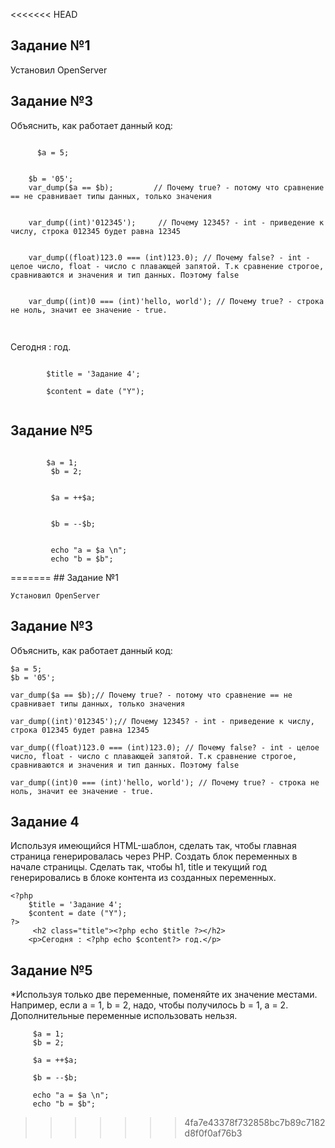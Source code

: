 <<<<<<< HEAD
<h2 class="title is-4">Задание №1</h2>
      <p>Установил OpenServer</p>
   </div>
   <div class="box">
      <h2 class="title is-3">Задание №3</h2>
      <p> Объяснить, как работает данный код:</p>
      <code>
      $a = 5;
      <br>
    $b = '05';
    var_dump($a == $b);         // Почему true? - потому что сравнение == не сравнивает типы данных, только значения
    <br>
    var_dump((int)'012345');     // Почему 12345? - int - приведение к числу, строка 012345 будет равна 12345
    <br>
    var_dump((float)123.0 === (int)123.0); // Почему false? - int - целое число, float - число с плавающей запятой. Т.к сравнение строгое,     сравниваются и значения и тип данных. Поэтому false
    <br>
    var_dump((int)0 === (int)'hello, world'); // Почему true? - строка не ноль, значит ее значение - true.
      </code>
   </div>

  <div class="box">        
         <h2 class="title"><?php echo $title ?></h2>
        <p>Сегодня : <?php echo $content?> год.</p>
        <code>
        $title = 'Задание 4'; <br>
        $content = date ("Y");
        </code>
  </div>

  <div class="box">        
         <h2 class="title">Задание №5</h2>
        <p> <?php echo $task5?></p>
        <code>
        $a = 1;
         $b = 2; 
         <br>
         $a = ++$a;
         <br>
         $b = --$b;
         <br>
         echo "a = $a \n"; 
         echo "b = $b";
        </code>
  </div>
=======
## Задание №1

    Установил OpenServer
 
## Задание №3
  
Объяснить, как работает данный код:
      
    $a = 5;     
    $b = '05';
    
    var_dump($a == $b);// Почему true? - потому что сравнение == не сравнивает типы данных, только значения
  
    var_dump((int)'012345');// Почему 12345? - int - приведение к числу, строка 012345 будет равна 12345
 
    var_dump((float)123.0 === (int)123.0); // Почему false? - int - целое число, float - число с плавающей запятой. Т.к сравнение строгое,     сравниваются и значения и тип данных. Поэтому false
   
    var_dump((int)0 === (int)'hello, world'); // Почему true? - строка не ноль, значит ее значение - true.
    
 
## Задание 4
 Используя имеющийся HTML-шаблон, сделать так, чтобы главная страница генерировалась через PHP. 
 Создать блок переменных в начале страницы. Сделать так, чтобы h1, title и текущий год генерировались в блоке контента из созданных переменных.
 
    <?php
        $title = 'Задание 4'; 
        $content = date ("Y");
    ?>
         <h2 class="title"><?php echo $title ?></h2>
        <p>Сегодня : <?php echo $content?> год.</p>
        
        
       
  ## Задание №5
 *Используя только две переменные, поменяйте их значение местами. Например, если a = 1, b = 2, надо, чтобы получилось b = 1, a = 2. 
 Дополнительные переменные использовать нельзя.
 
         $a = 1;
         $b = 2; 
      
         $a = ++$a;
      
         $b = --$b;
         
         echo "a = $a \n"; 
         echo "b = $b";
    
>>>>>>> 4fa7e43378f732858bc7b89c7182d8f0f0af76b3
